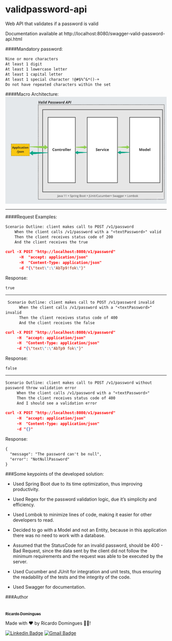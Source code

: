 # validpassword-api

Web API that validates if a password is valid

Documentation available at http://localhost:8080/swagger-valid-password-api.html

####Mandatory password:
```
Nine or more characters
At least 1 digit
At least 1 lowercase letter
At least 1 capital letter
At least 1 special character !@#$%^&*()-+
Do not have repeated characters within the set
```
####Macro Architecture:
![Architecture](arquiteture.jpg)

----
####Request Examples:

```
Scenario Outline: client makes call to POST /v1/password
    When the client calls /v1/password with a "<textPassword>" valid
    Then the client receives status code of 200
    And the client receives the true
```

```json
curl -X POST "http://localhost:8080/v1/password" 
      -H  "accept: application/json" 
      -H  "Content-Type: application/json" 
      -d "{\"text\":\"AbTp9!fok\"}"
```
Response:
```
true
```

 ----
```
 Scenario Outline: client makes call to POST /v1/password invalid
      When the client calls /v1/password with a "<textPassword>" invalid
      Then the client receives status code of 400
      And the client receives the false
```
 ```json
curl -X POST "http://localhost:8080/v1/password" 
      -H  "accept: application/json" 
      -H  "Content-Type: application/json" 
      -d "{\"text\":\"AbTp9 fok\"}"
```
Response:
```
false
```

----
```
Scenario Outline: client makes call to POST /v1/password without password throw validation error
     When the client calls /v1/password with a "<textPassword>"
     Then the client receives status code of 400
     And I should see a validation error
```
 ```json
curl -X POST "http://localhost:8080/v1/password" 
      -H  "accept: application/json" 
      -H  "Content-Type: application/json" 
      -d "{}"
```
Response:
```
{
  "message": "The password can't be null",
  "error": "NotNullPassword"
}
```
###Some keypoints of the developed solution:
-	Used Spring Boot due to its time optimization, thus improving productivity.

-	Used Regex for the password validation logic, due it’s simplicity and efficiency.

-	Used Lombok to minimize lines of code, making it easier for other developers to read.

-	Decided to go with a Model and not an Entity, because in this application there was no need to work with a database.

-	Assumed that the StatusCode for an invalid password, should be 400 - Bad Request, since the data sent by the client did not follow the minimum requirements and the request was able to be executed by the server.

-	Used Cucumber and JUnit for integration and unit tests, thus ensuring the readability of the tests and  the integrity of the code.

-	Used Swagger  for documentation.



###Author


<a href="https://www.linkedin.com/in/ricardo-domingues27/">
 <img style="border-radius: 50%;" src="https://avatars.githubusercontent.com/u/71033454?s=400&u=8783ffeb9c407442db2f8e7e801e2a1b5f4ed2ee&v=4" width="100px;" alt=""/>
 <br />
 <sub><b>Ricardo Domingues</b></sub></a> 


Made with ❤️ by Ricardo Domingues 👋🏽!

[![Linkedin Badge](https://img.shields.io/badge/-Ricardo-blue?style=flat-square&logo=Linkedin&logoColor=white&link=https://www.linkedin.com/in/ricardo-domingues27/)](https://www.linkedin.com/in/ricardo-domingues27/)
[![Gmail Badge](https://img.shields.io/badge/-ricardo.domingues27@gmail.com-c14438?style=flat-square&logo=Gmail&logoColor=white&link=mailto:ricardo.domingues27@gmail.com)](mailto:ricardo.domingues27@gmail.com)